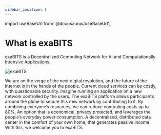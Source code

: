 ```yaml
---
sidebar_position: 1
---
```


import useBaseUrl from '@docusaurus/useBaseUrl';

# What is exaBITS

exaBITS is a Decentralized Computing Network for AI and Computationally Intensive Applications.

<div className="image-block image-block-small">
    <img
    src={useBaseUrl('img/assets/images/exaBITS.webp')}
    alt="exaBITS"
    />
</div>

We are on the verge of the next digital revolution, and the future of the internet is in the hands of the people. Current cloud services can be costly, with questionable security. Imagine running an application on a new network controlled by the users. The exaBITS platform allows participants around the globe to secure this new network by contributing to it. By combining everyone’s resources, we can reduce computing costs up to 80%. An option that is economical, privacy protected, and leverages the people’s everyday power consumption. A decentralized, distributed data center in the comfort of your own home, that generates passive income. With this, we welcome you to exaBITS.
